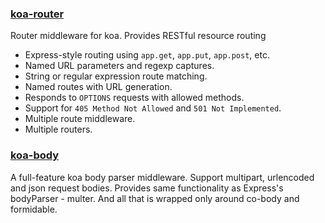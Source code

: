 ### [koa-router](https://github.com/alexmingoia/koa-router)

Router middleware for koa. Provides RESTful resource routing

* Express-style routing using `app.get`, `app.put`, `app.post`, etc.
* Named URL parameters and regexp captures.
* String or regular expression route matching.
* Named routes with URL generation.
* Responds to `OPTIONS` requests with allowed methods.
* Support for `405 Method Not Allowed` and `501 Not Implemented`.
* Multiple route middleware.
* Multiple routers.

### [koa-body](https://github.com/dlau/koa-body)

A full-feature koa body parser middleware. Support multipart, urlencoded and json request bodies. Provides same functionality as Express's bodyParser - multer. And all that is wrapped only around co-body and formidable.